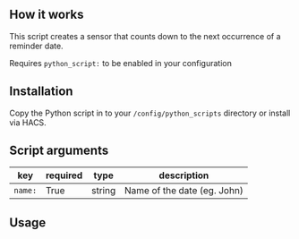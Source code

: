 ## How it works
This script creates a sensor that counts down to the next occurrence of a reminder date.

Requires `python_script:` to be enabled in your configuration

## Installation
Copy the Python script in to your `/config/python_scripts` directory or install via HACS.

## Script arguments
key | required | type | description
-- | -- | -- | --
`name:` | True | string | Name of the date (eg. John)

## Usage